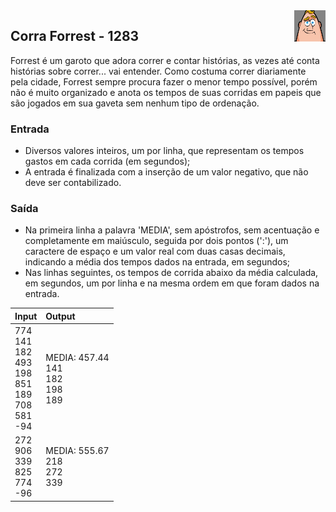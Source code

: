 <img align="right" style="aspect-ratio: 1; object-fit: cover" width="50" src="../../../../assets/images/difficulty-level/01.webp"/>

## Corra Forrest - 1283 
Forrest é um garoto que adora correr e contar histórias, as vezes até conta histórias sobre correr... vai entender. Como costuma correr diariamente pela cidade, Forrest sempre procura fazer o menor tempo possível, porém não é muito organizado e anota os tempos de suas corridas em papeis que são jogados em sua gaveta sem nenhum tipo de ordenação.

### Entrada
- Diversos valores inteiros, um por linha, que representam os tempos gastos em cada corrida (em segundos);
- A entrada é finalizada com a inserção de um valor negativo, que não deve ser contabilizado.

### Saída
- Na primeira linha a palavra 'MEDIA', sem apóstrofos, sem acentuação e completamente em maiúsculo, seguida por dois pontos (':'), um caractere de espaço e um valor real com duas casas decimais, indicando a média dos tempos dados na entrada, em segundos;
- Nas linhas seguintes, os tempos de corrida abaixo da média calculada, em segundos, um por linha e na mesma ordem em que foram dados na entrada.

| Input | Output |
| :----- | :----- |
| 774 <br> 141 <br> 182 <br> 493 <br> 198 <br> 851 <br> 189 <br> 708 <br> 581 <br> -94 | MEDIA: 457.44 <br> 141 <br> 182 <br> 198 <br> 189 | 218
272 <br> 906 <br> 339 <br> 825 <br> 774 <br> -96 | MEDIA: 555.67 <br> 218 <br> 272 <br> 339
